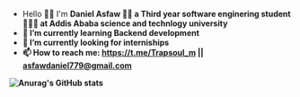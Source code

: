 
-  Hello 👋🏿 I'm <b> Daniel Asfaw 👨🏿 a Third year software enginering student 👨🏿‍💻 at Addis Ababa science and technlogy university </br>
- 🌱 I’m currently learning Backend development</br>
- 🤔 I’m currently looking for interniships</br>
- 📫 How to reach me: https://t.me/Trapsoul_m || asfawdaniel779@gmail.com</br>

![Anurag's GitHub stats](https://github-readme-stats.vercel.app/api?username=ETdan&show_icons=true&theme=radical)

